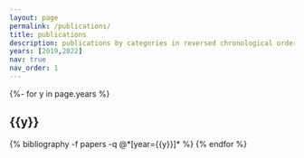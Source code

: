 ```yaml
---
layout: page
permalink: /publications/
title: publications
description: publications by categories in reversed chronological order. generated by jekyll-scholar.
years: [2019,2022]
nav: true
nav_order: 1
---
```

<!-- _pages/publications.md -->
<div class="publications">

{%- for y in page.years %}
  <h2 class="year">{{y}}</h2>
  {% bibliography -f papers -q @*[year={{y}}]* %}
{% endfor %}

</div>
